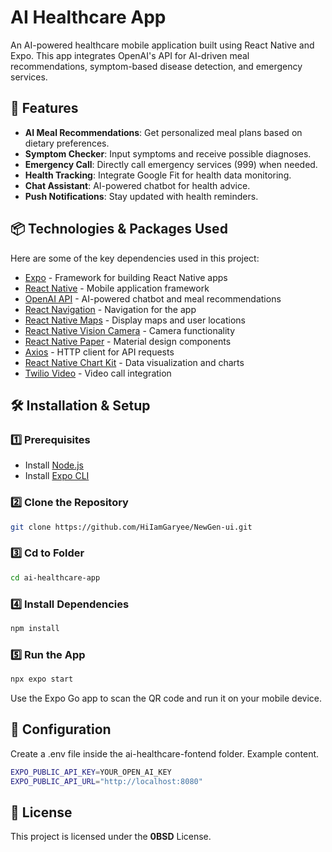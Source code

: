 # AI Healthcare App

An AI-powered healthcare mobile application built using React Native and Expo. This app integrates OpenAI's API for AI-driven meal recommendations, symptom-based disease detection, and emergency services.

## 🚀 Features

- **AI Meal Recommendations**: Get personalized meal plans based on dietary preferences.
- **Symptom Checker**: Input symptoms and receive possible diagnoses.
- **Emergency Call**: Directly call emergency services (999) when needed.
- **Health Tracking**: Integrate Google Fit for health data monitoring.
- **Chat Assistant**: AI-powered chatbot for health advice.
- **Push Notifications**: Stay updated with health reminders.

## 📦 Technologies & Packages Used

Here are some of the key dependencies used in this project:

- [Expo](https://docs.expo.dev/) - Framework for building React Native apps
- [React Native](https://reactnative.dev/docs/getting-started) - Mobile application framework
- [OpenAI API](https://platform.openai.com/docs/) - AI-powered chatbot and meal recommendations
- [React Navigation](https://reactnavigation.org/docs/getting-started) - Navigation for the app
- [React Native Maps](https://github.com/react-native-maps/react-native-maps) - Display maps and user locations
- [React Native Vision Camera](https://react-native-vision-camera.com/) - Camera functionality
- [React Native Paper](https://callstack.github.io/react-native-paper/) - Material design components
- [Axios](https://axios-http.com/docs/intro) - HTTP client for API requests
- [React Native Chart Kit](https://github.com/indiespirit/react-native-chart-kit) - Data visualization and charts
- [Twilio Video](https://www.twilio.com/docs/video) - Video call integration

## 🛠 Installation & Setup

### 1️⃣ Prerequisites

- Install [Node.js](https://nodejs.org/)
- Install [Expo CLI](https://docs.expo.dev/get-started/installation/)

### 2️⃣ Clone the Repository

```sh
git clone https://github.com/HiIamGaryee/NewGen-ui.git
```

### 3️⃣ Cd to Folder

```sh
cd ai-healthcare-app
```

### 4️⃣ Install Dependencies

```sh
npm install
```

### 5️⃣ Run the App

```sh
npx expo start
```

Use the Expo Go app to scan the QR code and run it on your mobile device.

## 🔐 Configuration

Create a .env file inside the ai-healthcare-fontend folder.
Example content.

```sh
EXPO_PUBLIC_API_KEY=YOUR_OPEN_AI_KEY
EXPO_PUBLIC_API_URL="http://localhost:8080"
```

## 📜 License

This project is licensed under the **0BSD** License.
